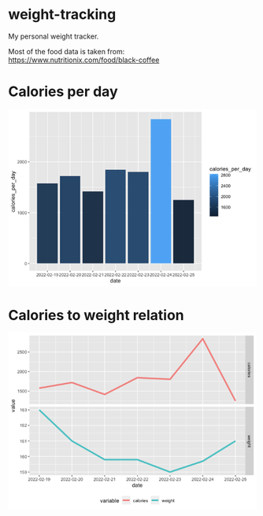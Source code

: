 
# weight-tracking

My personal weight tracker.

Most of the food data is taken from:
<https://www.nutritionix.com/food/black-coffee>

# Calories per day

![](README_files/figure-gfm/bar-calories-per-day-1.png)<!-- -->

# Calories to weight relation

![](README_files/figure-gfm/line-calories-per-day-weight-1.png)<!-- -->
